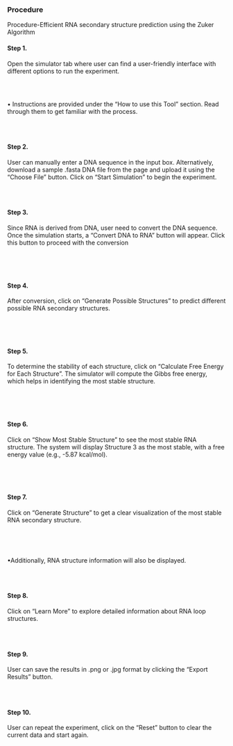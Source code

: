 ### Procedure

Procedure-Efficient RNA secondary structure prediction using the Zuker Algorithm

#### Step 1.
Open the simulator tab where user can find a user-friendly interface with different options to run the experiment. 


<img src="images/p1.png" title="" />


&nbsp;

•	Instructions are provided under the “How to use this Tool” section. Read through them to get familiar with the process.

<img src="images/p2.png" title="" />







&nbsp;
#### Step 2.
User can manually enter a DNA sequence in the input box. Alternatively, download a sample .fasta DNA file from the page and upload it using the “Choose File” button. Click on “Start Simulation” to begin the experiment.

<img src="images/p3.png" title="" />

&nbsp;

#### Step 3.
Since RNA is derived from DNA, user need to convert the DNA sequence. Once the simulation starts, a “Convert DNA to RNA” button will appear. Click this button to proceed with the conversion

<img src="images/p4.png" title="" />




<img src="images/p5.png" title="" />

&nbsp;

#### Step 4.
After conversion, click on “Generate Possible Structures” to predict different possible RNA secondary structures.


<img src="images/p6.png" title="" />




<img src="images/p7.png" title="" />

&nbsp;

#### Step 5.
To determine the stability of each structure, click on “Calculate Free Energy for Each Structure”. The simulator will compute the Gibbs free energy, which helps in identifying the most stable structure.


<img src="images/p8.png" title="" />




<img src="images/p9.png" title="" />

&nbsp;

#### Step 6.
Click on “Show Most Stable Structure” to see the most stable RNA structure. The system will display Structure 3 as the most stable, with a free energy value (e.g., -5.87 kcal/mol).


<img src="images/p10.png" title="" />




<img src="images/p11.png" title="" />

&nbsp;


#### Step 7.
Click on “Generate Structure” to get a clear visualization of the most stable RNA secondary structure. 



<img src="images/p12.png" title="" />




<img src="images/p13.png" title="" />

&nbsp;




•Additionally, RNA structure information will also be displayed.



<img src="images/p14.png" title="" />

&nbsp;


#### Step 8.
Click on “Learn More” to explore detailed information about RNA loop structures.


<img src="images/p15.png" title="" />

&nbsp;




#### Step 9.
User  can save the results in .png or .jpg format by clicking the “Export Results” button.



<img src="images/p16.png" title="" />

&nbsp;



#### Step 10.
User can  repeat the experiment, click on the “Reset” button to clear the current data and start again.


<img src="images/p17.png" title="" />

&nbsp;

